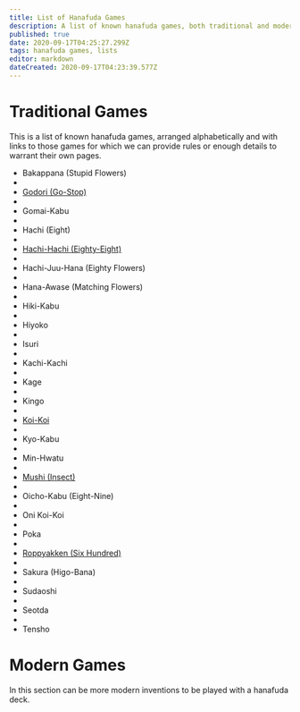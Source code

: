 ```yaml
---
title: List of Hanafuda Games
description: A list of known hanafuda games, both traditional and modern.
published: true
date: 2020-09-17T04:25:27.299Z
tags: hanafuda games, lists
editor: markdown
dateCreated: 2020-09-17T04:23:39.577Z
---
```


# Traditional Games
This is a list of known hanafuda games, arranged alphabetically and with links to those games for which we can provide rules or enough details to warrant their own pages.

- Bakappana (Stupid Flowers)
- 
- [Godori (Go-Stop)](/en/hanafuda/games/go-stop)
- 
- Gomai-Kabu
- 
- Hachi (Eight)
- 
- [Hachi-Hachi (Eighty-Eight)](/en/hanafuda/games/hachi-hachi)
- 
- Hachi-Juu-Hana (Eighty Flowers)
- 
- Hana-Awase (Matching Flowers)
- 
- Hiki-Kabu
- 
- Hiyoko
- 
- Isuri
- 
- Kachi-Kachi
- 
- Kage
- 
- Kingo
- 
- [Koi-Koi](/en/hanafuda/games/koi-koi)
- 
- Kyo-Kabu
- 
- Min-Hwatu
- 
- [Mushi (Insect)](/en/hanafuda/games/mushi)
- 
- Oicho-Kabu (Eight-Nine)
- 
- Oni Koi-Koi
- 
- Poka
- 
- [Roppyakken (Six Hundred)](/en/hanafuda/games/six-hundred)
- 
- Sakura (Higo-Bana)
- 
- Sudaoshi
- 
- Seotda
- 
- Tensho

# Modern Games
In this section can be more modern inventions to be played with a hanafuda deck.

